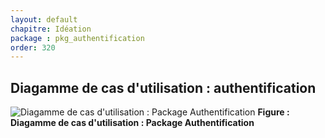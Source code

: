 ```yaml
---
layout: default
chapitre: Idéation
package : pkg_authentification
order: 320
---
```


## Diagamme de cas d'utilisation : authentification

![Diagamme de cas d'utilisation : Package Authentification](/prototype/diagrammes/pkg_authentification/uses_cases/use_case_pk_authentification.svg)
**Figure : Diagamme de cas d'utilisation : Package Authentification**

